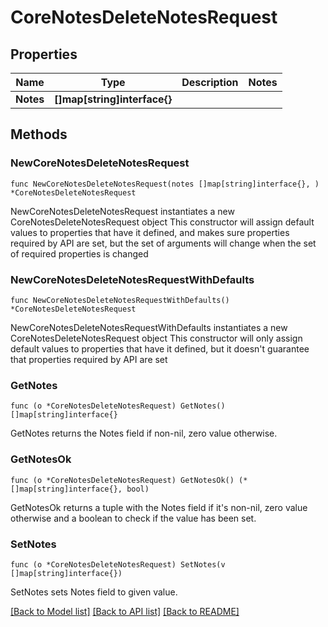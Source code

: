 # CoreNotesDeleteNotesRequest

## Properties

Name | Type | Description | Notes
------------ | ------------- | ------------- | -------------
**Notes** | **[]map[string]interface{}** |  | 

## Methods

### NewCoreNotesDeleteNotesRequest

`func NewCoreNotesDeleteNotesRequest(notes []map[string]interface{}, ) *CoreNotesDeleteNotesRequest`

NewCoreNotesDeleteNotesRequest instantiates a new CoreNotesDeleteNotesRequest object
This constructor will assign default values to properties that have it defined,
and makes sure properties required by API are set, but the set of arguments
will change when the set of required properties is changed

### NewCoreNotesDeleteNotesRequestWithDefaults

`func NewCoreNotesDeleteNotesRequestWithDefaults() *CoreNotesDeleteNotesRequest`

NewCoreNotesDeleteNotesRequestWithDefaults instantiates a new CoreNotesDeleteNotesRequest object
This constructor will only assign default values to properties that have it defined,
but it doesn't guarantee that properties required by API are set

### GetNotes

`func (o *CoreNotesDeleteNotesRequest) GetNotes() []map[string]interface{}`

GetNotes returns the Notes field if non-nil, zero value otherwise.

### GetNotesOk

`func (o *CoreNotesDeleteNotesRequest) GetNotesOk() (*[]map[string]interface{}, bool)`

GetNotesOk returns a tuple with the Notes field if it's non-nil, zero value otherwise
and a boolean to check if the value has been set.

### SetNotes

`func (o *CoreNotesDeleteNotesRequest) SetNotes(v []map[string]interface{})`

SetNotes sets Notes field to given value.



[[Back to Model list]](../README.md#documentation-for-models) [[Back to API list]](../README.md#documentation-for-api-endpoints) [[Back to README]](../README.md)


